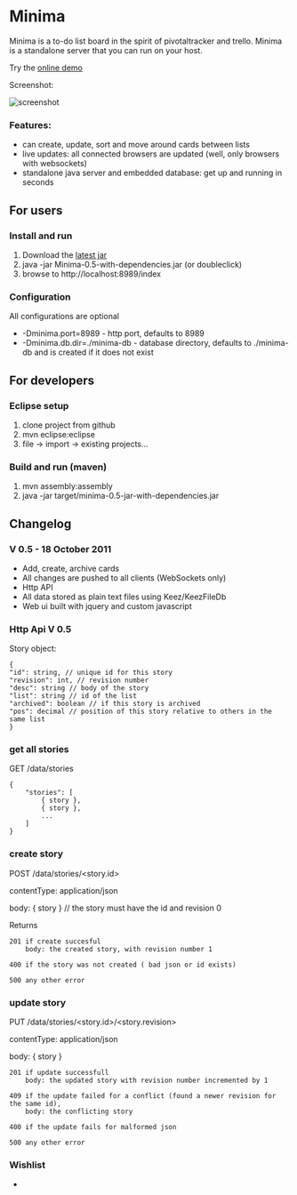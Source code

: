 # Minima
Minima is a to-do list board in the spirit of pivotaltracker and trello. Minima is a standalone server that you can run on your host.

Try the [online demo](http://caprazzi.net:8989/index "Minima live demo") 

Screenshot:

![screenshot](https://github.com/mcaprari/Minima/raw/master/screenshot-minima-0.5.png "Minima Screenshot")


### Features:

* can create, update, sort and move around cards between lists
* live updates: all connected browsers are updated (well, only browsers with websockets)
* standalone java server and embedded database: get up and running in seconds

## For users
 
### Install and run
1. Download the [latest jar](https://github.com/downloads/mcaprari/Minima/Minima-0.5-jar-with-dependencies.jar)
2. java -jar Minima-0.5-with-dependencies.jar (or doubleclick)
3. browse to http://localhost:8989/index

### Configuration

All configurations are optional

* -Dminima.port=8989 - http port, defaults to 8989
* -Dminima.db.dir=./minima-db - database directory, defaults to ./minima-db and is created if it does not exist

## For developers

### Eclipse setup

1. clone project from github
2. mvn eclipse:eclipse
3. file -> import -> existing projects...

### Build and run (maven)

1. mvn assembly:assembly
2. java -jar target/minima-0.5-jar-with-dependencies.jar

## Changelog

### V 0.5 - 18 October 2011
 
* Add, create, archive cards
* All changes are pushed to all clients (WebSockets only)
* Http API
* All data stored as plain text files using Keez/KeezFileDb
* Web ui built with jquery and custom javascript

### Http Api V 0.5

Story object:

	{
	"id": string, // unique id for this story
	"revision": int, // revision number
	"desc": string // body of the story
	"list": string // id of the list
	"archived": boolean // if this story is archived
	"pos": decimal // position of this story relative to others in the same list 
	}

### get all stories

GET /data/stories

	{
		"stories": [
			{ story }, 
			{ story }, 
			...
		]
	}

### create story

POST /data/stories/<story.id>

contentType: application/json

body: { story } // the story must have the id and revision 0

Returns 

	201 if create succesful
		body: the created story, with revision number 1
		
	400 if the story was not created ( bad json or id exists)
	
	500 any other error 

### update story

PUT /data/stories/<story.id>/<story.revision>

contentType: application/json

body: { story }

	201 if update successfull
		body: the updated story with revision number incremented by 1
		
	409 if the update failed for a conflict (found a newer revision for the same id),
		body: the conflicting story
		
	400 if the update fails for malformed json
	
	500 any other error


### Wishlist

* 